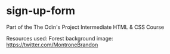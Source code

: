 # sign-up-form
Part of the The Odin's Project Intermediate HTML &amp; CSS Course

Resources used:
Forest background image: https://twitter.com/MontroneBrandon